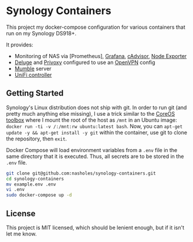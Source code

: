 # Synology Containers

This project my docker-compose configuration for various containers that run on my Synology DS918+.

It provides:

* Monitoring of NAS via [Prometheus], [Grafana], [cAdvisor], [Node Exporter]
* [Deluge] and [Privoxy] configured to use an [OpenVPN] config
* [Mumble] server
* [UniFi controller]

[Promethues]: https://github.com/prometheus/prometheus
[Grafana]: https://github.com/grafana/grafana
[cAdvisor]: https://github.com/google/cadvisor
[Node Exporter]: https://github.com/prometheus/node_exporter
[Deluge]: https://github.com/deluge-torrent/deluge
[Privoxy]: https://en.wikipedia.org/wiki/Privoxy
[OpenVPN]: https://en.wikipedia.org/wiki/OpenVPN
[Mumble]: https://github.com/mumble-voip/mumble
[UniFi controller]: https://www.ui.com/software

## Getting Started

Synology's Linux distribution does not ship with git.
In order to run git (and pretty much anything else missing), I use a trick similar to the [CoreOS toolbox] where I mount the root of the host as `/mnt` in an Ubuntu image: `docker run -ti -v /:/mnt:rw ubuntu:latest bash`.
Now, you can `apt-get update -y && apt-get install -y git` within the container, use git to clone the repository, then `exit`.

Docker Compose will load environment variables from a `.env` file in the same directory that it is executed.
Thus, all secrets are to be stored in the `.env` file.

```sh
git clone git@github.com:nasholes/synology-containers.git
cd synology-containers
mv example.env .env
vi .env
sudo docker-compose up -d
```

[CoreOS toolbox]: https://github.com/coreos/toolbox

## License

This project is MIT licensed, which should be lenient enough, but if it isn't let me know.
